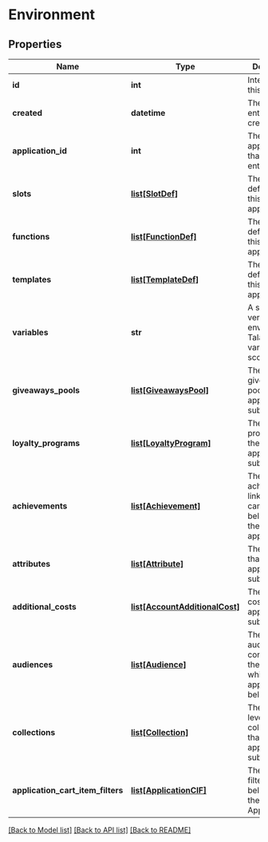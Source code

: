 # Environment

## Properties
Name | Type | Description | Notes
------------ | ------------- | ------------- | -------------
**id** | **int** | Internal ID of this entity. | 
**created** | **datetime** | The time this entity was created. | 
**application_id** | **int** | The ID of the application that owns this entity. | 
**slots** | [**list[SlotDef]**](SlotDef.md) | The slots defined for this application. | 
**functions** | [**list[FunctionDef]**](FunctionDef.md) | The functions defined for this application. | 
**templates** | [**list[TemplateDef]**](TemplateDef.md) | The templates defined for this application. | 
**variables** | **str** | A stringified version of the environment&#39;s Talang variables scope. | 
**giveaways_pools** | [**list[GiveawaysPool]**](GiveawaysPool.md) | The giveaways pools that the application is subscribed to. | [optional] 
**loyalty_programs** | [**list[LoyaltyProgram]**](LoyaltyProgram.md) | The loyalty programs that the application is subscribed to. | [optional] 
**achievements** | [**list[Achievement]**](Achievement.md) | The achievements, linked to the campaigns, belonging to the application. | [optional] 
**attributes** | [**list[Attribute]**](Attribute.md) | The attributes that the application is subscribed to. | [optional] 
**additional_costs** | [**list[AccountAdditionalCost]**](AccountAdditionalCost.md) | The additional costs that the application is subscribed to. | [optional] 
**audiences** | [**list[Audience]**](Audience.md) | The audiences contained in the account which the application belongs to. | [optional] 
**collections** | [**list[Collection]**](Collection.md) | The account-level collections that the application is subscribed to. | [optional] 
**application_cart_item_filters** | [**list[ApplicationCIF]**](ApplicationCIF.md) | The cart item filters belonging to the Application. | [optional] 

[[Back to Model list]](../README.md#documentation-for-models) [[Back to API list]](../README.md#documentation-for-api-endpoints) [[Back to README]](../README.md)


